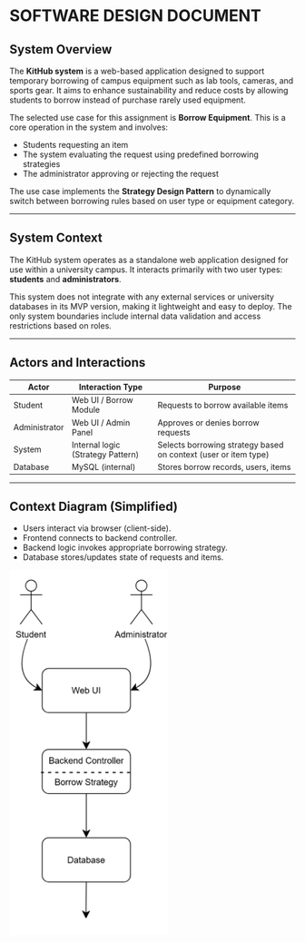 # SOFTWARE DESIGN DOCUMENT

## System Overview

The **KitHub system** is a web-based application designed to support temporary borrowing of campus equipment such as lab tools, cameras, and sports gear. It aims to enhance sustainability and reduce costs by allowing students to borrow instead of purchase rarely used equipment.

The selected use case for this assignment is **Borrow Equipment**. This is a core operation in the system and involves:

- Students requesting an item
- The system evaluating the request using predefined borrowing strategies
- The administrator approving or rejecting the request

The use case implements the **Strategy Design Pattern** to dynamically switch between borrowing rules based on user type or equipment category.

---

## System Context

The KitHub system operates as a standalone web application designed for use within a university campus. It interacts primarily with two user types: **students** and **administrators**.

This system does not integrate with any external services or university databases in its MVP version, making it lightweight and easy to deploy. The only system boundaries include internal data validation and access restrictions based on roles.

---

## Actors and Interactions

| Actor        | Interaction Type         | Purpose                                      |
|--------------|--------------------------|----------------------------------------------|
| Student      | Web UI / Borrow Module   | Requests to borrow available items           |
| Administrator| Web UI / Admin Panel     | Approves or denies borrow requests           |
| System       | Internal logic (Strategy Pattern) | Selects borrowing strategy based on context (user or item type) |
| Database     | MySQL (internal)         | Stores borrow records, users, items          |

---

## Context Diagram (Simplified)

- Users interact via browser (client-side).
- Frontend connects to backend controller.
- Backend logic invokes appropriate borrowing strategy.
- Database stores/updates state of requests and items.

![](context-diagram.png)
